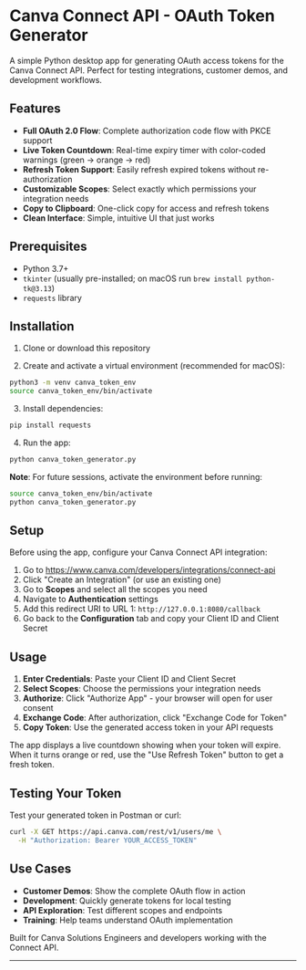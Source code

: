 # Canva Connect API - OAuth Token Generator

A simple Python desktop app for generating OAuth access tokens for the Canva Connect API. Perfect for testing integrations, customer demos, and development workflows.

## Features

- **Full OAuth 2.0 Flow**: Complete authorization code flow with PKCE support
- **Live Token Countdown**: Real-time expiry timer with color-coded warnings (green → orange → red)
- **Refresh Token Support**: Easily refresh expired tokens without re-authorization
- **Customizable Scopes**: Select exactly which permissions your integration needs
- **Copy to Clipboard**: One-click copy for access and refresh tokens
- **Clean Interface**: Simple, intuitive UI that just works

## Prerequisites

- Python 3.7+
- `tkinter` (usually pre-installed; on macOS run `brew install python-tk@3.13`)
- `requests` library

## Installation

1. Clone or download this repository

2. Create and activate a virtual environment (recommended for macOS):
```bash
python3 -m venv canva_token_env
source canva_token_env/bin/activate
```

3. Install dependencies:
```bash
pip install requests
```

4. Run the app:
```bash
python canva_token_generator.py
```

**Note**: For future sessions, activate the environment before running:
```bash
source canva_token_env/bin/activate
python canva_token_generator.py
```

## Setup

Before using the app, configure your Canva Connect API integration:

1. Go to https://www.canva.com/developers/integrations/connect-api
2. Click "Create an Integration" (or use an existing one)
3. Go to **Scopes** and select all the scopes you need
4. Navigate to **Authentication** settings
5. Add this redirect URI to URL 1: `http://127.0.0.1:8080/callback`
6. Go back to the **Configuration** tab and copy your Client ID and Client Secret

## Usage

1. **Enter Credentials**: Paste your Client ID and Client Secret
2. **Select Scopes**: Choose the permissions your integration needs
3. **Authorize**: Click "Authorize App" - your browser will open for user consent
4. **Exchange Code**: After authorization, click "Exchange Code for Token"
5. **Copy Token**: Use the generated access token in your API requests

The app displays a live countdown showing when your token will expire. When it turns orange or red, use the "Use Refresh Token" button to get a fresh token.

## Testing Your Token

Test your generated token in Postman or curl:

```bash
curl -X GET https://api.canva.com/rest/v1/users/me \
  -H "Authorization: Bearer YOUR_ACCESS_TOKEN"
```

## Use Cases

- **Customer Demos**: Show the complete OAuth flow in action
- **Development**: Quickly generate tokens for local testing
- **API Exploration**: Test different scopes and endpoints
- **Training**: Help teams understand OAuth implementation

Built for Canva Solutions Engineers and developers working with the Connect API.

---

